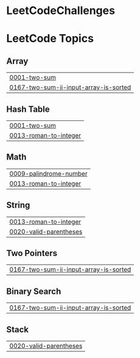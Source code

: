 # LeetCodeChallenges
<!---LeetCode Topics Start-->
# LeetCode Topics
## Array
|  |
| ------- |
| [0001-two-sum](https://github.com/jithin-krishna-k/LeetCodeChallenges/tree/master/0001-two-sum) |
| [0167-two-sum-ii-input-array-is-sorted](https://github.com/jithin-krishna-k/LeetCodeChallenges/tree/master/0167-two-sum-ii-input-array-is-sorted) |
## Hash Table
|  |
| ------- |
| [0001-two-sum](https://github.com/jithin-krishna-k/LeetCodeChallenges/tree/master/0001-two-sum) |
| [0013-roman-to-integer](https://github.com/jithin-krishna-k/LeetCodeChallenges/tree/master/0013-roman-to-integer) |
## Math
|  |
| ------- |
| [0009-palindrome-number](https://github.com/jithin-krishna-k/LeetCodeChallenges/tree/master/0009-palindrome-number) |
| [0013-roman-to-integer](https://github.com/jithin-krishna-k/LeetCodeChallenges/tree/master/0013-roman-to-integer) |
## String
|  |
| ------- |
| [0013-roman-to-integer](https://github.com/jithin-krishna-k/LeetCodeChallenges/tree/master/0013-roman-to-integer) |
| [0020-valid-parentheses](https://github.com/jithin-krishna-k/LeetCodeChallenges/tree/master/0020-valid-parentheses) |
## Two Pointers
|  |
| ------- |
| [0167-two-sum-ii-input-array-is-sorted](https://github.com/jithin-krishna-k/LeetCodeChallenges/tree/master/0167-two-sum-ii-input-array-is-sorted) |
## Binary Search
|  |
| ------- |
| [0167-two-sum-ii-input-array-is-sorted](https://github.com/jithin-krishna-k/LeetCodeChallenges/tree/master/0167-two-sum-ii-input-array-is-sorted) |
## Stack
|  |
| ------- |
| [0020-valid-parentheses](https://github.com/jithin-krishna-k/LeetCodeChallenges/tree/master/0020-valid-parentheses) |
<!---LeetCode Topics End-->
